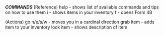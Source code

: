 ***COMMANDS***
(Reference)
help - shows list of available commands and tips on how to use them 
i - shows items in your inventory 
f - opens Form 4B 

(Actions) 
go n/e/s/w - moves you in a cardinal direction 
grab item - adds item to your  inventory 
look item - shows description of item


